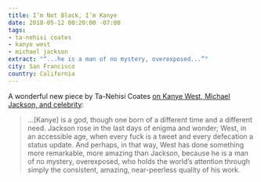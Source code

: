 ```yaml
---
title: I’m Not Black, I’m Kanye
date: 2018-05-12 00:20:00 -07:00
tags:
- ta-nehisi coates
- kanye west
- michael jackson
extract: "“...he is a man of no mystery, overexposed...”"
city: San Francisco
country: California
---
```


A wonderful new piece by Ta-Nehisi Coates [on Kanye West, Michael Jackson, and celebrity](https://www.theatlantic.com/entertainment/archive/2018/05/im-not-black-im-kanye/559763/):

> ...[Kanye] is a god, though one born of a different time and a different need. Jackson rose in the last days of enigma and wonder; West, in an accessible age, when every fuck is a tweet and every defecation a status update. And perhaps, in that way, West has done something more remarkable, more amazing than Jackson, because he is a man of no mystery, overexposed, who holds the world’s attention through simply the consistent, amazing, near-peerless quality of his work.

